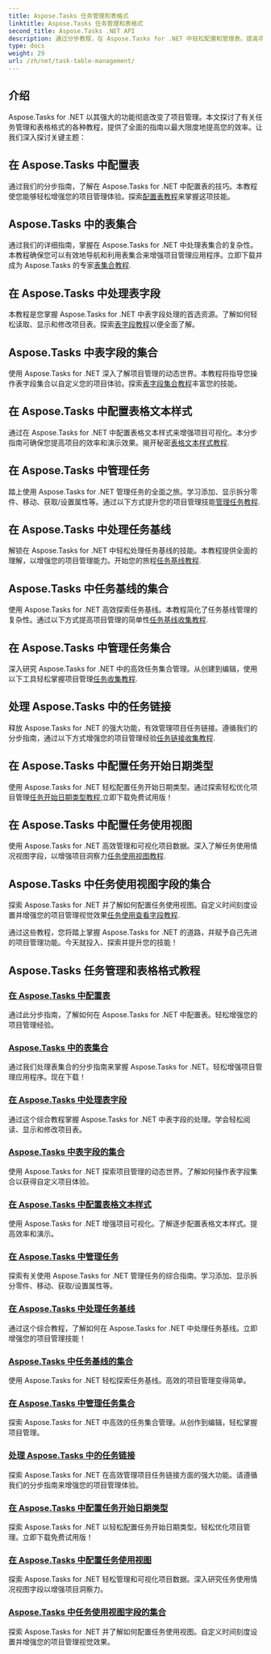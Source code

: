 ```yaml
---
title: Aspose.Tasks 任务管理和表格式
linktitle: Aspose.Tasks 任务管理和表格式
second_title: Aspose.Tasks .NET API
description: 通过分步教程，在 Aspose.Tasks for .NET 中轻松配置和管理表。提高项目管理效率和表达能力。
type: docs
weight: 29
url: /zh/net/task-table-management/
---
```

## 介绍

Aspose.Tasks for .NET 以其强大的功能彻底改变了项目管理。本文探讨了有关任务管理和表格格式的各种教程，提供了全面的指南以最大限度地提高您的效率。让我们深入探讨关键主题：

## 在 Aspose.Tasks 中配置表

通过我们的分步指南，了解在 Aspose.Tasks for .NET 中配置表的技巧。本教程使您能够轻松增强您的项目管理体验。探索[配置表教程](./configuring-tables/)来掌握这项技能。

## Aspose.Tasks 中的表集合

通过我们的详细指南，掌握在 Aspose.Tasks for .NET 中处理表集合的复杂性。本教程确保您可以有效地导航和利用表集合来增强项目管理应用程序。立即下载并成为 Aspose.Tasks 的专家[表集合教程](./table-collection/).

## 在 Aspose.Tasks 中处理表字段

本教程是您掌握 Aspose.Tasks for .NET 中表字段处理的首选资源。了解如何轻松读取、显示和修改项目表。探索[表字段教程](./table-fields/)以便全面了解。

## Aspose.Tasks 中表字段的集合

使用 Aspose.Tasks for .NET 深入了解项目管理的动态世界。本教程将指导您操作表字段集合以自定义您的项目体验。探索[表字段集合教程](./table-field-collection/)丰富您的技能。

## 在 Aspose.Tasks 中配置表格文本样式

通过在 Aspose.Tasks for .NET 中配置表格文本样式来增强项目可视化。本分步指南可确保您提高项目的效率和演示效果。揭开秘密[表格文本样式教程](./table-text-styles/).

## 在 Aspose.Tasks 中管理任务

踏上使用 Aspose.Tasks for .NET 管理任务的全面之旅。学习添加、显示拆分零件、移动、获取/设置属性等。通过以下方式提升您的项目管理技能[管理任务教程](./managing-tasks/).

## 在 Aspose.Tasks 中处理任务基线

解锁在 Aspose.Tasks for .NET 中轻松处理任务基线的技能。本教程提供全面的理解，以增强您的项目管理能力。开始您的旅程[任务基线教程](./task-baselines/).

## Aspose.Tasks 中任务基线的集合

使用 Aspose.Tasks for .NET 高效探索任务基线。本教程简化了任务基线管理的复杂性。通过以下方式提高项目管理的简单性[任务基线收集教程](./task-baseline-collection/).

## 在 Aspose.Tasks 中管理任务集合

深入研究 Aspose.Tasks for .NET 中的高效任务集合管理。从创建到编辑，使用以下工具轻松掌握项目管理[任务收集教程](./task-collection/).

## 处理 Aspose.Tasks 中的任务链接

释放 Aspose.Tasks for .NET 的强大功能，有效管理项目任务链接。遵循我们的分步指南，通过以下方式增强您的项目管理经验[任务链接收集教程](./task-link-collection/).

## 在 Aspose.Tasks 中配置任务开始日期类型

使用 Aspose.Tasks for .NET 轻松配置任务开始日期类型。通过探索轻松优化项目管理[任务开始日期类型教程](./task-start-date-types/),立即下载免费试用版！

## 在 Aspose.Tasks 中配置任务使用视图

使用 Aspose.Tasks for .NET 高效管理和可视化项目数据。深入了解任务使用情况视图字段，以增强项目洞察力[任务使用视图教程](./task-usage-views/).

## Aspose.Tasks 中任务使用视图字段的集合

探索 Aspose.Tasks for .NET 并了解如何配置任务使用视图。自定义时间刻度设置并增强您的项目管理视觉效果[任务使用查看字段教程](./task-usage-view-fields/).

通过这些教程，您将踏上掌握 Aspose.Tasks for .NET 的道路，并赋予自己先进的项目管理功能。今天就投入、探索并提升您的技能！
## Aspose.Tasks 任务管理和表格格式教程
### [在 Aspose.Tasks 中配置表](./configuring-tables/)
通过此分步指南，了解如何在 Aspose.Tasks for .NET 中配置表。轻松增强您的项目管理经验。
### [Aspose.Tasks 中的表集合](./table-collection/)
通过我们处理表集合的分步指南来掌握 Aspose.Tasks for .NET。轻松增强项目管理应用程序。现在下载！
### [在 Aspose.Tasks 中处理表字段](./table-fields/)
通过这个综合教程掌握 Aspose.Tasks for .NET 中表字段的处理。学会轻松阅读、显示和修改项目表。
### [Aspose.Tasks 中表字段的集合](./table-field-collection/)
使用 Aspose.Tasks for .NET 探索项目管理的动态世界。了解如何操作表字段集合以获得自定义项目体验。
### [在 Aspose.Tasks 中配置表格文本样式](./table-text-styles/)
使用 Aspose.Tasks for .NET 增强项目可视化。了解逐步配置表格文本样式。提高效率和演示。
### [在 Aspose.Tasks 中管理任务](./managing-tasks/)
探索有关使用 Aspose.Tasks for .NET 管理任务的综合指南。学习添加、显示拆分零件、移动、获取/设置属性等。
### [在 Aspose.Tasks 中处理任务基线](./task-baselines/)
通过这个综合教程，了解如何在 Aspose.Tasks for .NET 中处理任务基线。立即增强您的项目管理技能！
### [Aspose.Tasks 中任务基线的集合](./task-baseline-collection/)
使用 Aspose.Tasks for .NET 轻松探索任务基线。高效的项目管理变得简单。
### [在 Aspose.Tasks 中管理任务集合](./task-collection/)
探索 Aspose.Tasks for .NET 中高效的任务集合管理。从创作到编辑，轻松掌握项目管理。
### [处理 Aspose.Tasks 中的任务链接](./task-link-collection/)
探索 Aspose.Tasks for .NET 在高效管理项目任务链接方面的强大功能。请遵循我们的分步指南来增强您的项目管理体验。
### [在 Aspose.Tasks 中配置任务开始日期类型](./task-start-date-types/)
探索 Aspose.Tasks for .NET 以轻松配置任务开始日期类型。轻松优化项目管理。立即下载免费试用版！
### [在 Aspose.Tasks 中配置任务使用视图](./task-usage-views/)
探索 Aspose.Tasks for .NET 轻松管理和可视化项目数据。深入研究任务使用情况视图字段以增强项目洞察力。
### [Aspose.Tasks 中任务使用视图字段的集合](./task-usage-view-fields/)
探索 Aspose.Tasks for .NET 并了解如何配置任务使用视图。自定义时间刻度设置并增强您的项目管理视觉效果。